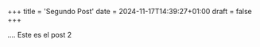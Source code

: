 +++
title = 'Segundo Post'
date = 2024-11-17T14:39:27+01:00
draft = false
+++


.... Este es el post 2
